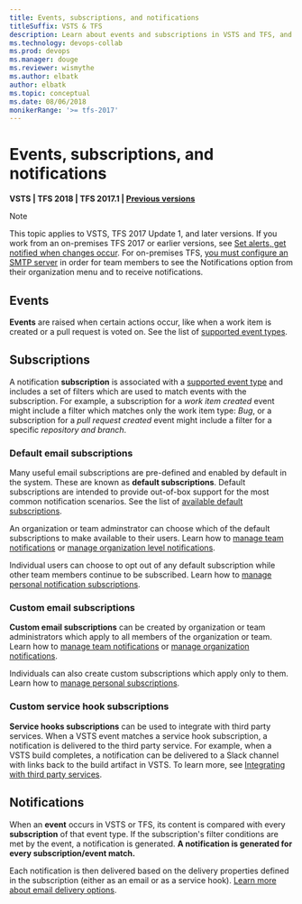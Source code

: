 ```yaml
---
title: Events, subscriptions, and notifications
titleSuffix: VSTS & TFS 
description: Learn about events and subscriptions in VSTS and TFS, and how they are used to create notifications to users
ms.technology: devops-collab
ms.prod: devops
ms.manager: douge
ms.reviewer: wismythe
ms.author: elbatk
author: elbatk
ms.topic: conceptual
ms.date: 08/06/2018
monikerRange: '>= tfs-2017'
---
```


# Events, subscriptions, and notifications

<b>VSTS | TFS 2018 | TFS 2017.1 | [Previous versions](../work/track/alerts-and-notifications.md)</b> 

> [!NOTE]
> This topic applies to VSTS, TFS 2017 Update 1, and later versions. If you work from an on-premises TFS 2017 or earlier versions, see [Set alerts, get notified when changes occur](../work/track/alerts-and-notifications.md). For on-premises TFS, [you must configure an SMTP server](/tfs/server/admin/setup-customize-alerts) in order for team members to see the Notifications option from their organization menu and to receive notifications.

## Events
**Events** are raised when certain actions occur, like when a work item is created or a pull request is voted on. See the list of [supported event types](oob-supported-event-types.md).

## Subscriptions
A notification **subscription** is associated with a [supported event type](oob-supported-event-types.md) and includes a set of filters which are used to match events with the subscription. For example, a subscription for a _work item created_ event might include a filter which matches only the work item type: _Bug_, or a subscription for a _pull request created_ event might include a filter for a specific _repository and branch_.

### Default email subscriptions
Many useful email subscriptions are pre-defined and enabled by default in the system. These are known as **default subscriptions**. Default subscriptions are intended to provide out-of-box support for the most common notification scenarios. See the list of [available default subscriptions](oob-built-in-notifications.md).

An organization or team adminstrator can choose which of the default subscriptions to make available to their users. Learn how to [manage team notifications](howto-manage-team-notifications.md) or [manage organization level notifications](howto-manage-organization-notifications.md).

Individual users can choose to opt out of any default subscription while other team members continue to be subscribed. Learn how to [manage personal notification subscriptions](howto-manage-personal-notifications.md).

### Custom email subscriptions
**Custom email subscriptions** can be created by organization or team administrators which apply to all members of the organization or team. Learn how to [manage team notifications](howto-manage-team-notifications.md) or [manage organization notifications](howto-manage-organization-notifications.md).

Individuals can also create custom subscriptions which apply only to them. Learn how to [manage personal subscriptions](howto-manage-personal-notifications.md).

### Custom service hook subscriptions
**Service hooks subscriptions** can be used to integrate with third party services. When a VSTS event matches a service hook subscription, a notification is delivered to the third party service. For example, when a VSTS build completes, a notification can be delivered to a Slack channel with links back to the build artifact in VSTS. To learn more, see [Integrating with third party services](howto-integrate-third-party-services.md).

## Notifications
When an **event** occurs in VSTS or TFS, its content is compared with every **subscription** of that event type. If the subscription's filter conditions are met by the event, a notification is generated. **A notification is generated for every subscription/event match.**

Each notification is then delivered based on the delivery properties defined in the subscription (either as an email or as a service hook). [Learn more about email delivery options](concepts-email-recipients.md).
